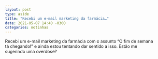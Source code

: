 ```yaml
---
layout: post
type: aside
title: "Recebi um e-mail marketing da farmácia…"
date: 2021-05-07 14:40 -0300
categories: notinhas
---
```

Recebi um e-mail marketing da farmácia com o assunto “O fim de semana tá chegando!” e ainda estou tentando dar sentido a isso. Estão me sugerindo uma overdose?
